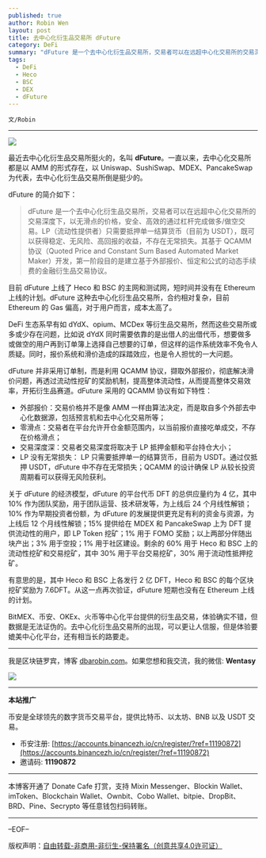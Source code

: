 ```yaml
---
published: true
author: Robin Wen
layout: post
title: 去中心化衍生品交易所 dFuture
category: DeFi
summary: "dFuture 是一个去中心化衍生品交易所，交易者可以在远超中心化交易所的交易深度下，以无滑点的价格，安全、高效的通过杠杆完成做多/做空交易。LP（流动性提供者）只需要抵押单一结算货币（目前为 USDT），既可以获得稳定、无风险、高回报的收益，不存在无常损失。其基于 QCAMM 协议（Quoted Price and Constant Sum Based Automated Market Maker）开发，第一阶段目的是建立基于外部报价、恒定和公式的动态手续费的金融衍生品交易协议。"
tags:
  - DeFi
  - Heco
  - BSC
  - DEX
  - dFuture
---
```


`文/Robin`

***

![](https://cdn.dbarobin.com/p5i56qt.png)

最近去中心化衍生品交易所挺火的，名叫 **dFuture**。一直以来，去中心化交易所都是以 AMM 的形式存在，以 Uniswap、SushiSwap、MDEX、PancakeSwap 为代表，去中心化衍生品交易所倒是挺少的。

dFuture 的简介如下：

> dFuture 是一个去中心化衍生品交易所，交易者可以在远超中心化交易所的交易深度下，以无滑点的价格，安全、高效的通过杠杆完成做多/做空交易。LP（流动性提供者）只需要抵押单一结算货币（目前为 USDT），既可以获得稳定、无风险、高回报的收益，不存在无常损失。其基于 QCAMM 协议（Quoted Price and Constant Sum Based Automated Market Maker）开发，第一阶段目的是建立基于外部报价、恒定和公式的动态手续费的金融衍生品交易协议。

目前 dFuture 上线了 Heco 和 BSC 的主网和测试网，短时间并没有在 Ethereum 上线的计划。dFuture 这种去中心化衍生品交易所，合约相对复杂，目前 Ethereum 的 Gas 偏高，对于用户而言，成本太高了。

DeFi 生态系早有如 dYdX、opium、MCDex 等衍生品交易所，然而这些交易所或多或少存在问题，比如说 dYdX 同时需要依靠的是出借人的出借代币，想要做多或做空的用户再到订单簿上选择自己想要的订单，但这样的运作系统效率不免令人质疑。同时，报价系统和滑价造成的踩踏效应，也是令人担忧的一大问题。

dFuture 并非采用订单制，而是利用 QCAMM 协议，撷取外部报价，彻底解决滑价问题，再透过流动性挖矿的奖励机制，提高整体流动性，从而提高整体交易效率，开拓衍生品赛道。dFuture 采用的 QCAMM 协议有如下特性：

* 外部报价：交易价格并不是像 AMM 一样由算法决定，而是取自多个外部去中心化数据源，包括预言机和去中心化交易所等；
* 零滑点：交易者在平台允许开仓金额范围内，以当前报价直接吃单成交，不存在价格滑点；
* 交易深度深：交易者交易深度将取决于 LP 抵押金额和平台持仓大小；
* LP 没有无常损失： LP 只需要抵押单一的结算货币，目前为 USDT。通过仅抵押 USDT，dFuture 中不存在无常损失；QCAMM 的设计确保 LP 从较长投资周期看可以获得无风险获利。

关于 dFuture 的经济模型，dFuture 的平台代币 DFT 的总供应量约为 4 亿，其中 10% 作为团队奖励，用于团队运营、技术研发等，为上线后 24 个月线性解锁；10% 作为早期投资者份额，为 dFuture 的发展提供更充足有利的资金与资源，为上线后 12 个月线性解锁；15% 提供给在 MDEX 和 PancakeSwap 上为 DFT 提供流动性的用户，即 LP Token 挖矿；1% 用于 FOMO 奖励；以上两部分伴随出块产出；3% 用于空投；1% 用于社区建设。剩余的 60% 用于 Heco 和 BSC 上的流动性挖矿和交易挖矿，其中 30% 用于平台交易挖矿，30% 用于流动性抵押挖矿。

有意思的是，其中 Heco 和 BSC 上各发行 2 亿 DFT，Heco 和 BSC 的每个区块挖矿奖励为 7.6DFT。从这一点再次验证，dFuture 短期也没有在 Ethereum 上线的计划。

BitMEX、币安、OKEx、火币等中心化平台提供的衍生品交易，体验确实不错，但数据是无法证伪的。去中心化衍生品交易所的出现，可以更让人信服，但是体验要媲美中心化平台，还有相当长的路要走。

***

我是区块链罗宾，博客 [dbarobin.com](https://dbarobin.com/)。如果您想和我交流，我的微信: **Wentasy**

![](https://cdn.dbarobin.com/v4yywe2.png)

***

**本站推广**

币安是全球领先的数字货币交易平台，提供比特币、以太坊、BNB 以及 USDT 交易。

* 币安注册: [https://accounts.binancezh.io/cn/register/?ref=11190872](https://accounts.binancezh.io/cn/register/?ref=11190872)
* 邀请码: **11190872**

***

本博客开通了 Donate Cafe 打赏，支持 Mixin Messenger、Blockin Wallet、imToken、Blockchain Wallet、Ownbit、Cobo Wallet、bitpie、DropBit、BRD、Pine、Secrypto 等任意钱包扫码转账。

<center>
    <div class="--donate-button"
         data-button-id="f8b9df0d-af9a-460d-8258-d3f435445075"
    ></div>
</center>

***

–EOF–

版权声明：[自由转载-非商用-非衍生-保持署名（创意共享4.0许可证）](http://creativecommons.org/licenses/by-nc-nd/4.0/deed.zh)
